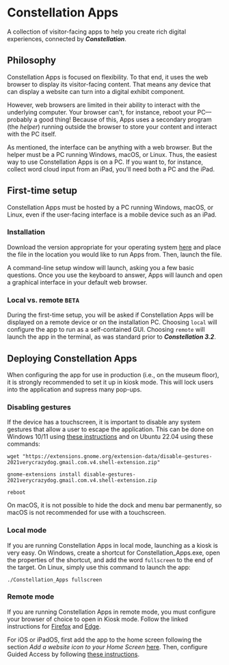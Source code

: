 # Constellation Apps
A collection of visitor-facing apps to help you create rich digital experiences, connected by **_Constellation_**.

## Philosophy
Constellation Apps is focused on flexibility. To that end, it uses the web browser to display its visitor-facing content. That means any device that can display a website can turn into a digital exhibit component.

However, web browsers are limited in their ability to interact with the underlying computer. Your browser can't, for instance, reboot your PC—probably a good thing! Because of this, Apps uses a secondary program (the _helper_) running outside the browser to store your content and interact with the PC itself.

As mentioned, the interface can be anything with a web browser. But the helper must be a PC running Windows, macOS, or Linux. Thus, the easiest way to use Constellation Apps is on a PC. If you want to, for instance, collect word cloud input from an iPad, you'll need both a PC and the iPad.

## First-time setup
Constellation Apps must be hosted by a PC running Windows, macOS, or Linux, even if the user-facing interface is a mobile device such as an iPad.

### Installation
Download the version appropriate for your operating system [here](https://cosmicchatter.org/constellation/constellation.html) and place the file in the location you would like to run Apps from. Then, launch the file.

A command-line setup window will launch, asking you a few basic questions. Once you use the keyboard to answer, Apps will launch and open a graphical interface in your default web browser.

### Local vs. remote `BETA`
During the first-time setup, you will be asked if Constellation Apps will be displayed on a remote device or on the installation PC. Choosing `local` will configure the app to run as a self-contained GUI. Choosing `remote` will launch the app in the terminal, as was standard prior to **_Constellation 3.2_**.

## Deploying Constellation Apps
When configuring the app for use in production (i.e., on the museum floor), it is strongly recommended to set it up in kiosk mode. This will lock users into the application and supress many pop-ups.

### Disabling gestures
If the device has a touchscreen, it is important to disable any system gestures that allow a user to escape the application. This can be done on Windows 10/11 using [these instructions](https://support.honeywellaidc.com/s/article/How-to-disable-touchscreen-edge-swipes-in-Windows-10) and on Ubuntu 22.04 using these commands:

```commandline
wget "https://extensions.gnome.org/extension-data/disable-gestures-2021verycrazydog.gmail.com.v4.shell-extension.zip"

gnome-extensions install disable-gestures-2021verycrazydog.gmail.com.v4.shell-extension.zip

reboot
```

On macOS, it is not possible to hide the dock and menu bar permanently, so macOS is not recommended for use with a touchscreen.

### Local mode
If you are running Constellation Apps in local mode, launching as a kiosk is very easy. On Windows, create a shortcut for Constellation_Apps.exe, open the properties of the shortcut, and add the word `fullscreen` to the end of the target. On Linux, simply use this command to launch the app:

```commandline
./Constellation_Apps fullscreen
```

### Remote mode
If you are running Constellation Apps in remote mode, you must configure your browser of choice to open in Kiosk mode. Follow the linked instructions for [Firefox](https://support.mozilla.org/en-US/kb/firefox-enterprise-kiosk-mode) and [Edge](https://learn.microsoft.com/en-us/deployedge/microsoft-edge-configure-kiosk-mode).

For iOS or iPadOS, first add the app to the home screen following the section _Add a website icon to your Home Screen_ [here](https://support.apple.com/guide/iphone/bookmark-favorite-webpages-iph42ab2f3a7/ios). Then, configure Guided Access by following [these instructions](https://support.apple.com/en-us/HT202612).